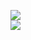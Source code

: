 [![](https://img.shields.io/badge/Made%20With-Github%20Spray-lightgrey.svg?style=for-the-badge&logo=github)](https://github.com/Annihil/github-spray#4953)  
[![](https://i.imgur.com/2DrTn0Z.gif)](https://github.com/Annihil/github-spray)